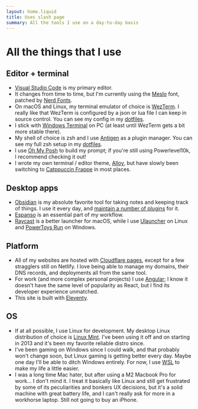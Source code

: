 ```yaml
---
layout: home.liquid
title: Uses slash page
summary: All the tools I use on a day-to-day basis
---
```


# All the things that I use

## Editor + terminal

- [Visual Studio Code](https://code.visualstudio.com/) is my primary editor.
- It changes from time to time, but I'm currently using the [Meslo](https://www.programmingfonts.org/#meslo) font, patched by [Nerd Fonts](https://www.nerdfonts.com/font-downloads).
- On macOS and Linux, my terminal emulator of choice is [WezTerm](https://wezfurlong.org/wezterm/index.html). I really like that WezTerm is configured by a json or lua file I can keep in source control. You can see my config in my [dotfiles](https://github.com/nathonius/dotfiles/blob/main/.wezterm.lua).
- I stick with [Windows Terminal](https://github.com/microsoft/terminal) on PC (at least until WezTerm gets a bit more stable there).
- My shell of choice is zsh and I use [Antigen](https://github.com/zsh-users/antigen) as a plugin manager. You can see my full zsh setup in my [dotfiles](https://github.com/nathonius/dotfiles/blob/main/.zshrc).
- I use [Oh My Posh](https://ohmyposh.dev/) to build my prompt; if you're still using Powerlevel10k, I recommend checking it out!
- I wrote my own terminal / editor theme, [Alloy](https://github.com/nathonius/alloy-theme), but have slowly been switching to [Catppuccin Frappe](https://catppuccin.com/) in most places.

## Desktop apps

- [Obsidian](https://obsidian.md/) is my absolute favorite tool for taking notes and keeping track of things. I use it every day, and [maintain a number of plugins](./projects.md) for it.
- [Espanso](https://espanso.org/) is an essential part of my workflow.
- [Raycast](https://www.raycast.com/) is a better launcher for macOS, while I use [Ulauncher](https://ulauncher.io/) on Linux and [PowerToys Run](https://learn.microsoft.com/en-us/windows/powertoys/run) on Windows.

## Platform

- All of my websites are hosted with [Cloudflare pages](https://pages.cloudflare.com/), except for a few stragglers still on Netlify. I love being able to manage my domains, their DNS records, and deployments all from the same tool.
- For work (and more complex personal projects) I use [Angular](https://angular.dev/); I know it doesn't have the same level of popularity as React, but I find its developer experience unmatched.
- This site is built with [Eleventy](https://www.11ty.dev/).

## OS

- If at all possible, I use Linux for development. My desktop Linux distribution of choice is [Linux Mint](https://www.linuxmint.com/). I've been using it off and on starting in 2013 and it's been my favorite reliable distro since.
- I've been gaming on Windows since I could walk, and that probably won't change soon, but Linux gaming is getting better every day. Maybe one day I'll be able to ditch Windows entirely. For now, I use [WSL](https://learn.microsoft.com/en-us/windows/wsl/about) to make my life a little easier.
- I was a long time Mac hater, but after using a M2 Macbook Pro for work... I don't mind it. I treat it basically like Linux and still get frustrated by some of its peculiarities and bonkers UX decisions, but it's a solid machine with great battery life, and I can't really ask for more in a workhorse laptop. Still not going to buy an iPhone.
